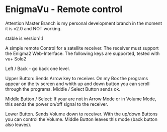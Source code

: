 
EnigmaVu - Remote control
==========================================

Attention Master Branch is my personal development branch
in the moment it is v2.0 and NOT working.

stable is version1.1

A simple remote Control for a satellite receiver.
The receiver must support the Enigma2 Web-Interface.
The following keys are supported, tested with vu+ Solo2

Left / Back - go back one level. 

Upper Button: Sends Arrow key to receiver. 
On my Box the programs appear on the tv screen and
whith up and down button you can scroll through the 
programs. 
Middle / Select Button sends ok.

Middle Button / Select: If your are not in Arrow Mode or
in Volume Mode, this sends the power on/off signal to
the receiver.

Lower Button. Sends Volume down to receiver.
With the up/down Buttons you can control the Volume.
Middle Button leaves this mode (back button also leaves).

 
